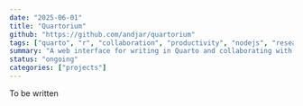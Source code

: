 ```yaml
---
date: "2025-06-01"
title: "Quartorium"
github: "https://github.com/andjar/quartorium"
tags: ["quarto", "r", "collaboration", "productivity", "nodejs", "research", "software"]
summary: "A web interface for writing in Quarto and collaborating with non-technical users."
status: "ongoing"
categories: ["projects"]
---
```


To be written
